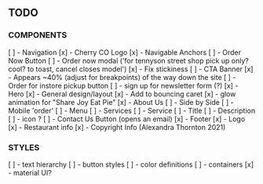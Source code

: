 ## TODO
### COMPONENTS

[ ] - Navigation
  [x] - Cherry CO Logo
  [x] - Navigable Anchors
  [ ] - Order Now Button
    [ ] - Order now modal ('for tennyson street shop pick up only? cool? to toast, cancel closes model')
  [x] - Fix stickiness
[ ] - CTA Banner
  [x] - Appears ~40% (adjust for breakpoints) of the way down the site
  [ ] - Order for instore pickup button
  [ ] - sign up for newsletter form (?)
[x] - Hero 
  [x] - General design/layout
  [x] - Add <a> to bouncing caret
  [x] - glow animation for "Share Joy Eat Pie"
[x] - About Us
[ ] - Side by Side
  [ ] - Mobile 'order'
[ ] - Menu 
[ ] - Services
  [ ] - Service
    [ ] - Title
    [ ] - Description
    [ ] - icon ?
  [ ] - Contact Us Button (opens an email)
[x] - Footer
  [x] - Logo
  [x] - Restaurant info
  [x] - Copyright Info (Alexandra Thornton 2021)

### STYLES

[ ] - text hierarchy
[ ] - button styles
[ ] - color definitions
[ ] - containers 
[x] - material UI?
